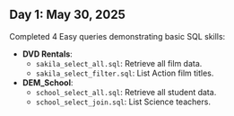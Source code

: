 ## Day 1: May 30, 2025
Completed 4 Easy queries demonstrating basic SQL skills:
- **DVD Rentals**:
  - `sakila_select_all.sql`: Retrieve all film data.
  - `sakila_select_filter.sql`: List Action film titles.
- **DEM_School**:
  - `school_select_all.sql`: Retrieve all student data.
  - `school_select_join.sql`: List Science teachers.